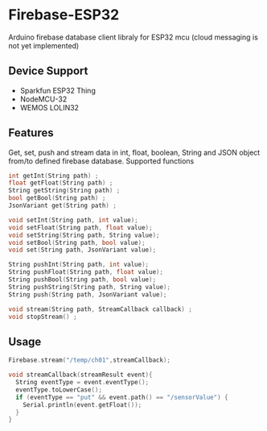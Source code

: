 # Firebase-ESP32
Arduino firebase database client libraly for ESP32 mcu (cloud messaging is not yet implemented)
## Device Support

 * Sparkfun ESP32 Thing
 * NodeMCU-32
 * WEMOS LOLIN32
 
## Features

Get, set, push and stream data in int, float, boolean, String and JSON object from/to defined firebase database.
Supported functions

```c++
int getInt(String path) ;
float getFloat(String path) ;
String getString(String path) ;
bool getBool(String path) ;
JsonVariant get(String path) ;

void setInt(String path, int value);
void setFloat(String path, float value);
void setString(String path, String value);
void setBool(String path, bool value);
void set(String path, JsonVariant value);

String pushInt(String path, int value);
String pushFloat(String path, float value);
String pushBool(String path, bool value);
String pushString(String path, String value);
String push(String path, JsonVariant value);

void stream(String path, StreamCallback callback) ;
void stopStream() ;

```


## Usage

```c++
Firebase.stream("/temp/ch01",streamCallback);

void streamCallback(streamResult event){
  String eventType = event.eventType();
  eventType.toLowerCase();
  if (eventType == "put" && event.path() == "/sensorValue") {
    Serial.println(event.getFloat());
  }
}
```


